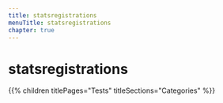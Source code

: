 ```yaml
---
title: statsregistrations
menuTitle: statsregistrations
chapter: true
---
```


# statsregistrations

{{% children titlePages="Tests" titleSections="Categories" %}}

